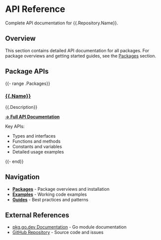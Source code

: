# API Reference

Complete API documentation for {{.Repository.Name}}.

## Overview

This section contains detailed API documentation for all packages. For package overviews and getting started guides, see the [Packages](../packages/README.md) section.

## Package APIs

{{- range .Packages}}

### [{{.Name}}]({{.Name}}.md)

{{.Description}}

**[→ Full API Documentation]({{.Name}}.md)**

Key APIs:

- Types and interfaces
- Functions and methods
- Constants and variables
- Detailed usage examples

{{- end}}

## Navigation

- **[Packages](../packages/README.md)** - Package overviews and installation
- **[Examples](../examples/README.md)** - Working code examples
- **[Guides](../guides/README.md)** - Best practices and patterns

## External References

- [pkg.go.dev Documentation](https://pkg.go.dev/{{.Repository.ImportPath}}) - Go module documentation
- [GitHub Repository]({{.Repository.URL}}) - Source code and issues
